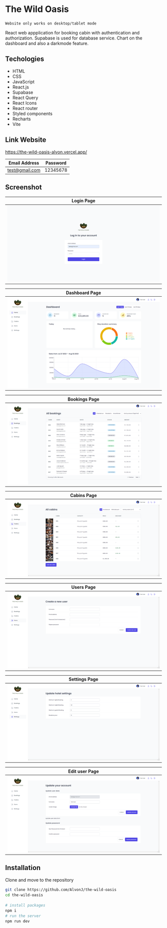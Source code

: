 # The Wild Oasis

`Website only works on desktop/tablet mode`

React web appplication for booking cabin with authentication and authorization. Supabase is used for database service. Chart on the dashboard and also a darkmode feature.

## Techologies

- HTML
- CSS
- JavaScript
- React.js
- Supabase
- React Query
- React Icons
- React router
- Styled components
- Recharts
- Vite

## Link Website

https://the-wild-oasis-alvon.vercel.app/

| Email Address  | Password |
| -------------- | -------- |
| test@gmail.com | 12345678 |

## Screenshot

| Login Page                           |
| ------------------------------------ |
| ![login page](public/login-page.png) |

| Dashboard Page                           |
| ---------------------------------------- |
| ![login page](public/dashboard-page.png) |

| Bookings Page                           |
| --------------------------------------- |
| ![login page](public/bookings-page.png) |

| Cabins Page                           |
| ------------------------------------- |
| ![login page](public/cabins-page.png) |

| Users Page                           |
| ------------------------------------ |
| ![login page](public/users-page.png) |

| Settings Page                           |
| --------------------------------------- |
| ![login page](public/settings-page.png) |

| Edit user Page                           |
| ---------------------------------------- |
| ![login page](public/edit-user-page.png) |

## Installation

Clone and move to the repository

```bash
git clone https://github.com/AlvonJ/the-wild-oasis
cd the-wild-oasis

# install packages
npm i
# run the server
npm run dev

```
